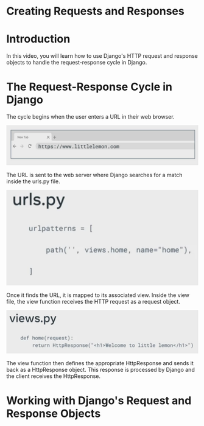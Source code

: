 # Creating Requests and Responses

# Introduction

In this video, you will learn how to use Django's HTTP request and response objects to handle the request-response cycle in Django.

# The Request-Response Cycle in Django

The cycle begins when the user enters a URL in their web browser.

![Screenshot 2023-01-24 at 8.44.38 PM.png](Creating%20Requests%20and%20Responses%20bae0f6fdeae64fceb013783de13581f7/Screenshot_2023-01-24_at_8.44.38_PM.png)

The URL is sent to the web server where Django searches for a match inside the urls.py file.

![Screenshot 2023-01-24 at 8.45.06 PM.png](Creating%20Requests%20and%20Responses%20bae0f6fdeae64fceb013783de13581f7/Screenshot_2023-01-24_at_8.45.06_PM.png)

Once it finds the URL, it is mapped to its associated view. Inside the view file, the view function receives the HTTP request as a request object. 

![Screenshot 2023-01-24 at 8.46.52 PM.png](Creating%20Requests%20and%20Responses%20bae0f6fdeae64fceb013783de13581f7/Screenshot_2023-01-24_at_8.46.52_PM.png)

The view function then defines the appropriate HttpResponse and sends it back as a HttpResponse object. This response is processed by Django and the client receives the HttpResponse.

# ****Working with Django's Request and Response Objects****